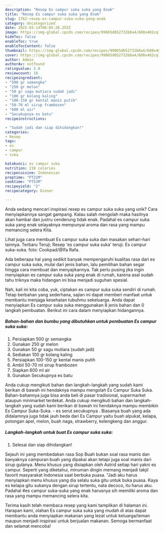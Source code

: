 ```yaml
---
description: "Resep Es campur suka suka yang Enak"
title: "Resep Es campur suka suka yang Enak"
slug: 1762-resep-es-campur-suka-suka-yang-enak
category: Uncategorized
date: 2022-03-14T06:05:26.255Z
image: https://img-global.cpcdn.com/recipes/99065d652732b8a4/680x482cq70/es-campur-suka-suka-foto-resep-utama.jpg
hideToc: false
enableToc: true
enableTocContent: false
thumbnail: https://img-global.cpcdn.com/recipes/99065d652732b8a4/680x482cq70/es-campur-suka-suka-foto-resep-utama.jpg
cover: https://img-global.cpcdn.com/recipes/99065d652732b8a4/680x482cq70/es-campur-suka-suka-foto-resep-utama.jpg
author: Admin
authorAv: notfound
ratingvalue: 3.8
reviewcount: 18
recipeingredient:
- "500 gr semangka"
- "250 gr melon"
- "50 gr sagu mutiara sudah jadi"
- "100 gr kolang kaling"
- "100-150 gr kental manis putih"
- "50-70 ml sirup frambozen"
- "600 ml air"
- "Secukupnya es batu"
recipeinstructions:

- "Sudah jadi dan siap dihidangkan!"
categories:
- Resep
tags:
- es
- campur
- suka

katakunci: es campur suka 
nutrition: 218 calories
recipecuisine: Indonesian
preptime: "PT22M"
cooktime: "PT53M"
recipeyield: "2"
recipecategory: Dinner

---
```





Anda sedang mencari inspirasi resep es campur suka suka yang unik? Cara menyiapkannya sangat gampang. Kalau salah mengolah maka hasilnya akan hambar dan justru cenderung tidak enak. Padahal es campur suka suka yang enak selayaknya mempunyai aroma dan rasa yang mampu memancing selera Kita.





Lihat juga cara membuat Es campur suka suka dan masakan sehari-hari lainnya. Terbaru Teruji; Resep &#39;es campur suka suka&#39; teruji. Es campur suka-suka. foto: Cookpad/@Ifa Rafa.

Ada beberapa hal yang sedikit banyak mempengaruhi kualitas rasa dari es campur suka suka, mulai dari jenis bahan, lalu pemilihan bahan segar hingga cara membuat dan menyajikannya. Tak perlu pusing jika ingin menyiapkan es campur suka suka yang enak di rumah, karena asal sudah tahu triknya maka hidangan ini bisa menjadi suguhan spesial.






Nah, kali ini kita coba, yuk, ciptakan es campur suka suka sendiri di rumah. Tetap berbahan yang sederhana, sajian ini dapat memberi manfaat untuk membantu menjaga kesehatan tubuhmu sekeluarga. Anda dapat menyiapkan Es campur suka suka menggunakan 8 jenis bahan dan 0 langkah pembuatan. Berikut ini cara dalam menyiapkan hidangannya.

<!--inarticleads1-->

##### Bahan-bahan dan bumbu yang dibutuhkan untuk pembuatan Es campur suka suka:

1. Persiapkan 500 gr semangka
1. Gunakan 250 gr melon
1. Gunakan 50 gr sagu mutiara (sudah jadi)
1. Sediakan 100 gr kolang kaling
1. Persiapkan 100-150 gr kental manis putih
1. Ambil 50-70 ml sirup frambozen
1. Siapkan 600 ml air
1. Gunakan Secukupnya es batu


Anda cukup mengikuti bahan dan langkah-langkah yang sudah kami berikan di bawah ini hendaknya mampu mengolah Es Campur Suka Suka. Bahan-bahannya juga bisa anda beli di pasar tradisional, supermarket ataupun minimarket terdekat. Anda cukup mengikuti bahan dan langkah-langkah yang sudah kami berikan di bawah ini hendaknya mampu membikin Es Campur Suka-Suka. - es serut secukupnya . Biasanya buah yang ada didalamnya juga tidak jauh beda dari Es Campur yaitu buah alpukat, kelapa, potongan apel, melon, buah naga, strawberry, kelengkeng dan anggur. 

<!--inarticleads2-->

##### Langkah-langkah untuk buat Es campur suka suka:


1. Selesai dan siap dihidangkan!

Sejauh ini yang membedakan rasa Sop Buah bukan soal rasa manis dan banyaknya campuran buah yang dipakai akan tetapi juga soal manis dari sirup gulanya. Menu khusus yang disiapkan oleh Astrid setiap hari yakni es campur. Seperti yang diketahui, minuman dingin memang menjadi takjil favorit masyarakat Indonesia saat berbuka puasa. &#34;Jadi aku harus menyiapkan menu khusus yang dia selalu suka gitu untuk buka puasa. Kaya es kelapa gitu sukanya dengan sirup tertentu, nata decoco, itu harus aku. Padahal #es campur suka-suka yang enak harusnya sih memiliki aroma dan rasa yang mampu memancing selera kita. 

Terima kasih telah membaca resep yang kami tampilkan di halaman ini. Harapan kami, olahan Es campur suka suka yang mudah di atas dapat membantu anda menyiapkan makanan yang lezat untuk keluarga/teman maupun menjadi inspirasi untuk berjualan makanan. Semoga bermanfaat dan selamat mencoba!
